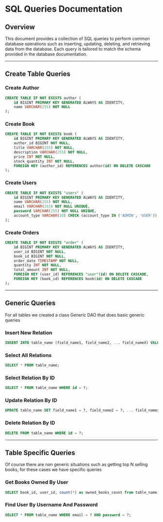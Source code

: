 # SQL Queries Documentation

## Overview

This document provides a collection of SQL queries to perform common database operations such as inserting, updating, deleting, and retrieving data from the database. Each query is tailored to match the schema provided in the database documentation.

---

## Create Table Queries

### Create Author
```sql
CREATE TABLE IF NOT EXISTS author (
    id BIGINT PRIMARY KEY GENERATED ALWAYS AS IDENTITY,
    name VARCHAR(255) NOT NULL
);
```

### Create Book
```sql
CREATE TABLE IF NOT EXISTS book (
    id BIGINT PRIMARY KEY GENERATED ALWAYS AS IDENTITY,
    author_id BIGINT NOT NULL,
    title VARCHAR(255) NOT NULL,
    description VARCHAR(255) NOT NULL,
    price INT NOT NULL,
    stock_quantity INT NOT NULL,
    FOREIGN KEY (author_id) REFERENCES author(id) ON DELETE CASCADE
);
```

### Create Users
```sql
CREATE TABLE IF NOT EXISTS "users" (
    id BIGINT PRIMARY KEY GENERATED ALWAYS AS IDENTITY,
    name VARCHAR(255) NOT NULL,
    email VARCHAR(255) NOT NULL UNIQUE,
    password VARCHAR(255) NOT NULL UNIQUE,
    account_type VARCHAR(10) CHECK (account_type IN ('ADMIN', 'USER')) NOT NULL
);
```

### Create Orders
```sql
CREATE TABLE IF NOT EXISTS "order" (
    id BIGINT PRIMARY KEY GENERATED ALWAYS AS IDENTITY,
    user_id BIGINT NOT NULL,
    book_id BIGINT NOT NULL,
    order_date TIMESTAMP NOT NULL,
    quantity INT NOT NULL,
    total_amount INT NOT NULL,
    FOREIGN KEY (user_id) REFERENCES "user"(id) ON DELETE CASCADE,
    FOREIGN KEY (book_id) REFERENCES book(id) ON DELETE CASCADE
);
```

---

## Generic Queries

For all tables we created a class Generic DAO that does basic generic queries

### Insert New Relation
```sql
INSERT INTO table_name (field_name1, field_name2, ... field_nameX) VALUES (?, ?, ... ?)
```

### Select All Relations
```sql
SELECT * FROM table_name;
```

### Select Relation By ID
```sql
SELECT * FROM table_name WHERE id = ?;
```

### Update Relation By ID
```sql
UPDATE table_name SET field_name1 = ?, field_name2 = ?, ... field_namex = ? WHERE id = ?
```

### Delete Relation By ID
```sql
DELETE FROM table_name WHERE id = ?;
```

---

## Table Specific Queries

Of course there are non generic situations such as getting top N selling books, for these cases we have specific queries

### Get Books Owned By User
```sql
SELECT book_id, user_id, count(*) as owned_books_count from table_name WHERE user_id = ? group by book_id, user_id;
```

### Find User By Username And Password
```sql
SELECT * FROM table_name WHERE email = ? AND password = ?;
```